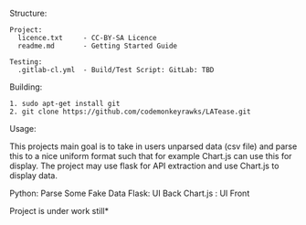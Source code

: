 Structure:

```shell
Project:
  licence.txt     - CC-BY-SA Licence
  readme.md       - Getting Started Guide

Testing:
  .gitlab-cl.yml  - Build/Test Script: GitLab: TBD
```

Building:

```shell
1. sudo apt-get install git
2. git clone https://github.com/codemonkeyrawks/LATease.git
```

Usage:

This projects main goal is to take in users unparsed data (csv file) and parse this
to a nice uniform format such that for example Chart.js can use this for display. The 
project may use flask for API extraction and use Chart.js to display data.

Python:    Parse Some Fake Data 
Flask:     UI Back
Chart.js : UI Front

Project is under work still*
